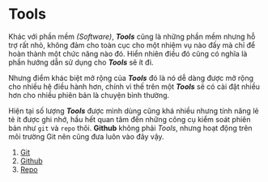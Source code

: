 # Tools

Khác với phần mềm _(Software)_, ___Tools___ cũng là những phần mềm nhưng hỗ trợ rất nhỏ, không đảm cho toàn cục cho một nhiệm vụ nào đấy mà chỉ để hoàn thành một chức năng nào đó. Hiển nhiên điều đó cũng có nghĩa là phần hướng dẫn sử dụng cho ___Tools___ sẽ ít đi.

Nhưng điểm khác biệt mở rộng của ___Tools___ đó là nó dễ dàng được mở rộng cho nhiều hệ điều hành hơn, chính vì thế trên một ___Tools___ sẽ có cài đặt nhiều hơn cho nhiều phiên bản là chuyện bình thường.

Hiện tại số lượng ___Tools___ được mình dùng cũng khá nhiều nhưng tính năng lẻ tẻ ít được ghi nhớ, hầu hết quan tâm đến những công cụ kiểm soát phiên bản như `git` và `repo` thôi. __Github__ không phải _Tools_, nhưng hoạt động trên môi trường Git nên cũng đưa luôn vào đây vậy.

1. [Git](Git/git-about.md)
1. [Github](Github/github-overview.md)
1. [Repo](Repo/repo.md)